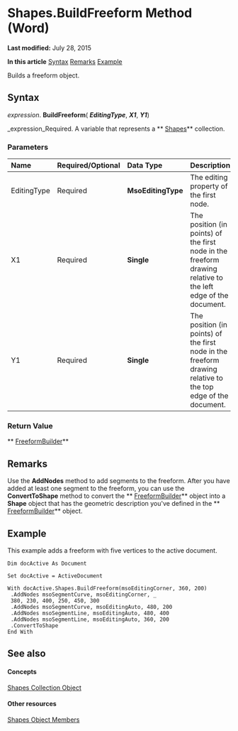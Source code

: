
# Shapes.BuildFreeform Method (Word)

 **Last modified:** July 28, 2015

 **In this article**
 [Syntax](#sectionSection0)
 [Remarks](#sectionSection1)
 [Example](#sectionSection2)


Builds a freeform object.


## Syntax
<a name="sectionSection0"> </a>

 _expression_. **BuildFreeform**( **_EditingType_**,  **_X1_**,  **_Y1_**)

 _expression_Required. A variable that represents a  ** [Shapes](0907eed3-886e-8e73-0e5e-71f4b37ddd5b.md)** collection.


### Parameters



|**Name**|**Required/Optional**|**Data Type**|**Description**|
|:-----|:-----|:-----|:-----|
|EditingType|Required| **MsoEditingType**|The editing property of the first node.|
|X1|Required| **Single**|The position (in points) of the first node in the freeform drawing relative to the left edge of the document.|
|Y1|Required| **Single**|The position (in points) of the first node in the freeform drawing relative to the top edge of the document.|

### Return Value

 ** [FreeformBuilder](31e89628-4b50-ff72-ce3d-dc7c161dad3e.md)**


## Remarks
<a name="sectionSection1"> </a>

Use the  **AddNodes** method to add segments to the freeform. After you have added at least one segment to the freeform, you can use the **ConvertToShape** method to convert the ** [FreeformBuilder](31e89628-4b50-ff72-ce3d-dc7c161dad3e.md)** object into a **Shape** object that has the geometric description you've defined in the ** [FreeformBuilder](31e89628-4b50-ff72-ce3d-dc7c161dad3e.md)** object.


## Example
<a name="sectionSection2"> </a>

This example adds a freeform with five vertices to the active document.


```
Dim docActive As Document 
 
Set docActive = ActiveDocument 

```


```
With docActive.Shapes.BuildFreeform(msoEditingCorner, 360, 200) 
 .AddNodes msoSegmentCurve, msoEditingCorner, _ 
 380, 230, 400, 250, 450, 300 
 .AddNodes msoSegmentCurve, msoEditingAuto, 480, 200 
 .AddNodes msoSegmentLine, msoEditingAuto, 480, 400 
 .AddNodes msoSegmentLine, msoEditingAuto, 360, 200 
 .ConvertToShape 
End With
```


## See also
<a name="sectionSection2"> </a>


#### Concepts


 [Shapes Collection Object](0907eed3-886e-8e73-0e5e-71f4b37ddd5b.md)
#### Other resources


 [Shapes Object Members](045d4e8c-b838-24f8-5919-c5a05e9bb3c5.md)
